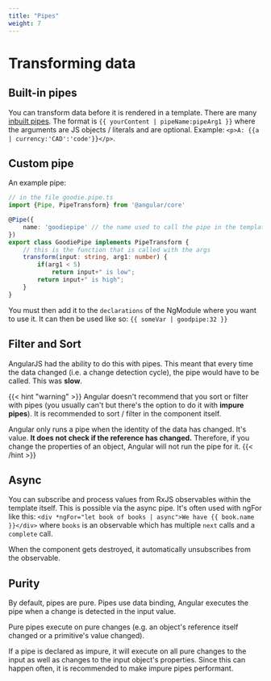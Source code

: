```yaml
---
title: "Pipes"
weight: 7
---
```

# Transforming data

## Built-in pipes
You can transform data before it is rendered in a template. There are many [inbuilt pipes](https://angular.io/api/common#pipes). The format is `{{ yourContent | pipeName:pipeArg1 }}` where the arguments are JS objects / literals and are optional. Example: `<p>A: {{a | currency:'CAD':'code'}}</p>`.

## Custom pipe
An example pipe:
```ts
// in the file goodie.pipe.ts
import {Pipe, PipeTransform} from '@angular/core'

@Pipe({
    name: 'goodiepipe' // the name used to call the pipe in the template
})
export class GoodiePipe implements PipeTransform {
    // this is the function that is called with the args
    transform(input: string, arg1: number) {
        if(arg1 < 5)
            return input+" is low";
        return input+" is high";
    }
}
```
You must then add it to the `declarations` of the NgModule where you want to use it. It can then be used like so: `{{ someVar | goodpipe:32 }}`

## Filter and Sort
AngularJS had the ability to do this with pipes. This meant that every time the data changed (i.e. a change detection cycle), the pipe would have to be called. This was **slow**.

{{< hint "warning" >}}
Angular doesn't recommend that you sort or filter with pipes (you usually can't but there's the option to do it with **impure pipes**). It is recommended to sort / filter in the component itself.

Angular only runs a pipe when the identity of the data has changed. It's value. **It does not check if the reference has changed.** Therefore, if you change the properties of an object, Angular will not run the pipe for it.
{{< /hint >}}

## Async
You can subscribe and process values from RxJS observables within the template itself. This is possible via the async pipe. It's often used with ngFor like this: `<div *ngFor="let book of books | async">We have {{ book.name }}</div>` where `books` is an observable which has multiple `next` calls and a `complete` call.

When the component gets destroyed, it automatically unsubscribes from the observable.

## Purity
By default, pipes are pure. Pipes use data binding, Angular executes the pipe when a change is detected in
the input value.

Pure pipes execute on pure changes (e.g. an object's reference itself changed or a primitive's value changed).

If a pipe is declared as impure, it will execute on all pure changes to the input as well as changes to the
input object's properties. Since this can happen often, it is recommended to make impure pipes performant.